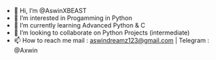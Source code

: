 - 👋 Hi, I’m @AswinXBEAST
- 👀 I’m interested in Progamming in Python
- 🌱 I’m currently learning Advanced Python & C
- 💞️ I’m looking to collaborate on Python Projects (intermediate)
- 📫 How to reach me 
mail : aswindreamz123@gmail.com | Telegram : @Axwin

<!---
AswinXBEAST/AswinXBEAST is a ✨ special ✨ repository because its `README.md` (this file) appears on your GitHub profile.
You can click the Preview link to take a look at your changes.
--->
